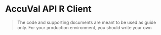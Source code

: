 # AccuVal API R Client
> The code and supporting documents are meant to be used as guide only. For your production environment, you should write your own